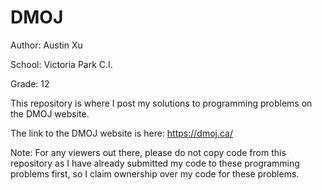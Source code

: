 # DMOJ
Author: Austin Xu

School: Victoria Park C.I.

Grade: 12


This repository is where I post my solutions to programming problems on the DMOJ website.

The link to the DMOJ website is here: https://dmoj.ca/


Note: For any viewers out there, please do not copy code from this repository as I have already submitted my code to these programming problems first, so I claim ownership over my code for these problems.
